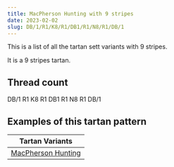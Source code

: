 ```yaml
---
title: MacPherson Hunting with 9 stripes
date: 2023-02-02
slug: DB/1/R1/K8/R1/DB1/R1/N8/R1/DB/1
---
```

This is a list of all the tartan sett variants with 9 stripes.

It is a 9 stripes tartan.


## Thread count
DB/1 R1 K8 R1 DB1 R1 N8 R1 DB/1

## Examples of this tartan pattern

| Tartan Variants |
|---------------|
| [MacPherson Hunting](/variants/db/1/r1/k8/r1/db1/r1/n8/r1/db/1-db000064-k000000-n646464-rc80000)||
